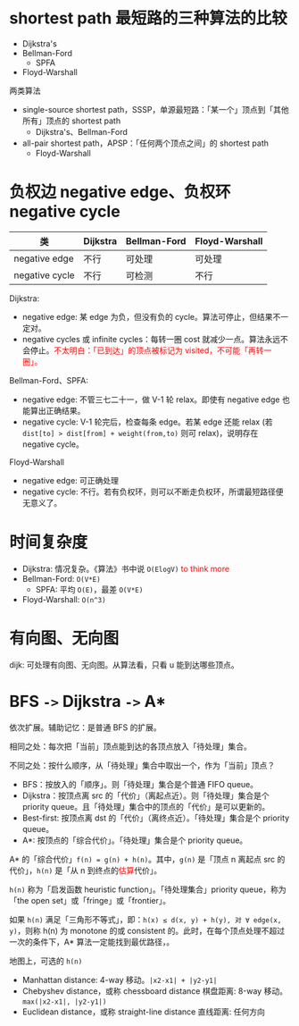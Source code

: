 # shortest path 最短路的三种算法的比较

- Dijkstra's
- Bellman-Ford
  - SPFA
- Floyd-Warshall

两类算法
- single-source shortest path，SSSP，单源最短路：「某一个」顶点到「其他所有」顶点的 shortest path
  - Dijkstra's、Bellman-Ford
- all-pair shortest path，APSP：「任何两个顶点之间」的 shortest path
  - Floyd-Warshall

# 负权边 negative edge、负权环 negative cycle

类 | Dijkstra | Bellman-Ford | Floyd-Warshall
---- | ---- | ---- | ----
negative edge | 不行 | 可处理 | 可处理
negative cycle | 不行 | 可检测 | 不行

Dijkstra:
- negative edge: 某 edge 为负，但没有负的 cycle。算法可停止，但结果不一定对。
- negative cycles 或 infinite cycles：每转一圈 cost 就减少一点。算法永远不会停止。<font color="red">不太明白：「已到达」的顶点被标记为 visited，不可能「再转一圈」。</font>

Bellman-Ford、SPFA:
- negative edge: 不管三七二十一，做 V-1 轮 relax。即使有 negative edge 也能算出正确结果。
- negative cycle: V-1 轮完后，检查每条 edge。若某 edge 还能 relax (若 `dist[to] > dist[from] + weight(from,to)` 则可 relax)，说明存在 negative cycle。

Floyd-Warshall
- negative edge: 可正确处理
- negative cycle: 不行。若有负权环，则可以不断走负权环，所谓最短路径便无意义了。

# 时间复杂度

- Dijkstra: 情况复杂。《算法》书中说 `O(ElogV)` <font color="red">to think more</font>
- Bellman-Ford: `O(V*E)`
  - SPFA: 平均 `O(E)`，最差 `O(V*E)`
- Floyd-Warshall: `O(n^3)`

# 有向图、无向图

dijk: 可处理有向图、无向图。从算法看，只看 u 能到达哪些顶点。

# BFS `->` Dijkstra `->` A*

依次扩展。辅助记忆：是普通 BFS 的扩展。

相同之处：每次把「当前」顶点能到达的各顶点放入「待处理」集合。

不同之处：按什么顺序，从「待处理」集合中取出一个，作为「当前」顶点？

- BFS：按放入的「顺序」。则「待处理」集合是个普通 FIFO queue。
- Dijkstra：按顶点离 src 的「代价」（离起点近）。则「待处理」集合是个 priority queue。且「待处理」集合中的顶点的「代价」是可以更新的。
- Best-first: 按顶点离 dst 的「代价」（离终点近）。「待处理」集合是个 priority queue。
- A*: 按顶点的「综合代价」。「待处理」集合是个 priority queue。

A* 的「综合代价」`f(n) = g(n) + h(n)`。其中，`g(n)` 是「顶点 n 离起点 src 的代价」，`h(n)` 是「从 n 到终点的<font color="red">估算</font>代价」。

`h(n)` 称为「启发函数 heuristic function」。「待处理集合」priority queue，称为「the open set」或「fringe」或「frontier」。

如果 `h(n)` 满足「三角形不等式」，即：`h(x) ≤ d(x, y) + h(y), 对 ∀ edge(x, y)`，则称 h(n) 为 monotone 的或 consistent 的。此时，在每个顶点处理不超过一次的条件下，A* 算法一定能找到最优路径，。

地图上，可选的 `h(n)`
- Manhattan distance: 4-way 移动。`|x2-x1| + |y2-y1|`
- Chebyshev distance，或称 chessboard distance 棋盘距离: 8-way 移动。`max(|x2-x1|, |y2-y1|)`
- Euclidean distance，或称 straight-line distance 直线距离: 任何方向
